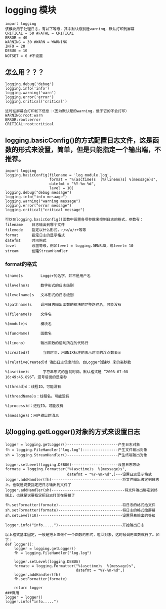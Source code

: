 
# logging 模块
    import logging
    该模块用于处理日志，有以下等级，其中默认级别是warning，默认打印到屏幕
    CRITICAL = 50 #FATAL = CRITICAL
    ERROR = 40
    WARNING = 30 #WARN = WARNING
    INFO = 20
    DEBUG = 10
    NOTSET = 0 #不设置

## 怎么用？？？
    logging.debug('debug')
    logging.info('info')
    logging.warning('warn')
    logging.error('error')
    logging.critical('critical')

    这时在屏幕会打印如下信息：（因为默认是的warning，低于它的不会打印）
    WARNING:root:warn
    ERROR:root:error
    CRITICAL:root:critical
## logging.basicConfig()的方式配置日志文件，这是函数的形式来设置，简单，但是只能指定一个输出端，不推荐。
    import logging
    logging.basicConfig(filename = 'log_module.log',
                        format = "%(asctime)s  [%(lineno)s] %(message)s",
                        datefmt = "%Y-%m-%d",
                        level = 10)
    logging.debug("debug message")
    logging.info("info mesaage")
    logging.warning("warning message")
    logging.error("error message")
    logging.critical("critical message")

    可以在logging.basicConfig()函数中设置各项参数来控制日志的格式，参数有：
    filename    日志输出到哪个文件
    filemode    指定以什么形式，r/w/a/r+等等
    format      指定日志的显示格式
    datefmt     时间格式
    level       设置等级，例如level = logging.DENBUG，或level= 10
    stream      创建StreamHandler

### format的格式
    %(name)s        Logger的名字，并不是用户名

    %(levelno)s     数字形式的日志级别

    %(levelname)s   文本形式的日志级别

    %(pathname)s    调用日志输出函数的模块的完整路径名，可能没有

    %(filename)s    文件名

    %(module)s      模块名

    %(funcName)     函数名

    %(lineno)       输出函数的语句所在的代码行

    %(created)f      当前时间，用UNIX标准的表示时间的浮点数表示

    %(relativeCreated)d 输出日志信息时的，自Logger创建以 来的毫秒数

    %(asctime)s      字符串形式的当前时间。默认格式是 “2003-07-08 16:49:45,896”。逗号后面的是毫秒

    %(thread)d：线程ID。可能没有

    %(threadName)s：线程名。可能没有

    %(process)d：进程ID。可能没有

    %(message)s：用户输出的消息
## 以logging.getLogger()对象的方式来设置日志
    logger = logging.getLogger()-----------------------产生日志对象
    fh = logging.FileHandler("log.log")----------------产生文件输出对象
    sh = logging.StreamHandler()-----------------------产生终端输出对象

    logger.setLevel(logging.DEBUG)---------------------设置日志等级
    formate = logging.Formatter("%(asctime)s  %(message)s",
                                datefmt = "%Y-%m-%d",)---设置日志显示格式
    logger.addHandler(fh)--------------------------------将文件输出绑定到日志上，也就是说要指定把日志输出到文件了
    logger.addHandler(sh)---------------------------------将文件输出绑定到终端上，也就是说要指定把日志打印在屏幕了

    fh.setFormatter(formate)-----------------------------将日志的格式给文件
    sh.setFormatter(formate)-----------------------------将日志的格式给屏幕
    sh.setLevel(10)--------------------------------------设置屏幕输出的等级

    logger.info("info.....")-----------------------------开始输出日志

    以上格式基本固定，一般是把上面做个一个函数的形式，返回对象，这时候调用函数就行了。如下：
    def logger():
        logger = logging.getLogger()
        fh = logging.FileHandler("log.log")

        logger.setLevel(logging.DEBUG)
        formate = logging.Formatter("%(asctime)s  %(message)s",
                                    datefmt = "%Y-%m-%d",)
        logger.addHandler(fh)
        fh.setFormatter(formate)

        return logger
    ###调用
    logger = logger()
    logger.info("info.....")
